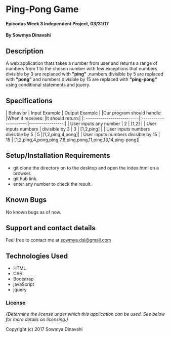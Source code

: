 # Ping-Pong Game

#### Epicodus Week 3 Independent Project, 03/31/17

#### By Sowmya Dinavahi

## Description

A web application thats takes a number from user and returns a range of numbers from 1 to the chosen number with few exceptions that numbers divisible by 3 are replaced with **"ping"** ,numbers divisible by 5 are replaced with **"pong"** and numbers divisible by 15 are replaced with **"ping-pong"** using conditional statements and jquery.

## Specifications

| Behavior                  | Input Example       | Output Example  |
|Our program should handle: |When it receives:    |It should return:|
|: --------------------------|:---------------------:|-----------------:|
| User inputs any number    |         2           |      [1,2]      |
| User inputs numbers       |
  divisible by 3            |         3           |   [1,2,ping]    |
| User inputs numbers
  divisible by 5            |         5           |[1,2,ping,4,pong]|
| User inputs numbers
  divisible by 15           | 15                  |   [1,2,ping,4,pong,ping,7,8,ping,pong,11,ping,13,14,ping-pong]|


## Setup/Installation Requirements

* git clone the directory on to the desktop and open the index.html on a browser.
* git hub link.
* enter any number to check the result.


## Known Bugs

No known bugs as of now.

## Support and contact details

Feel free to contact me at sowmya.dsl@gmail.com

## Technologies Used

* HTML
* CSS
* Bootstrap
* javaScript
* jquery

### License

*{Determine the license under which this application can be used.  See below for more details on licensing.}*

Copyright (c) 2017 Sowmya Dinavahi
